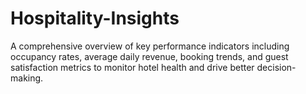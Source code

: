 # Hospitality-Insights
A comprehensive overview of key performance indicators including occupancy rates, average daily revenue, booking trends, and guest satisfaction metrics to monitor hotel health and drive better decision-making.
